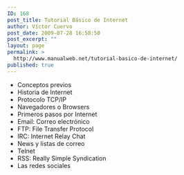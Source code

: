 ```yaml
---
ID: 168
post_title: Tutorial Básico de Internet
author: Víctor Cuervo
post_date: 2009-07-28 16:58:50
post_excerpt: ""
layout: page
permalink: >
  http://www.manualweb.net/tutorial-basico-de-internet/
published: true
---
```

<ul>
	<li>Conceptos previos</li>
	<li>Historia de Internet</li>
	<li>Protocolo TCP/IP</li>
	<li>Navegadores o Browsers</li>
	<li>Primeros pasos por Internet</li>
	<li>Email: Correo electrónico</li>
	<li>FTP: File Transfer Protocol</li>
	<li>IRC: Internet Relay Chat</li>
	<li>News y listas de correo</li>
	<li>Telnet</li>
	<li>RSS: Really Simple Syndication</li>
	<li>Las redes sociales</li>
</ul>